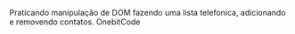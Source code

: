 Praticando manipulação de DOM fazendo uma lista telefonica, adicionando e removendo contatos. OnebitCode

